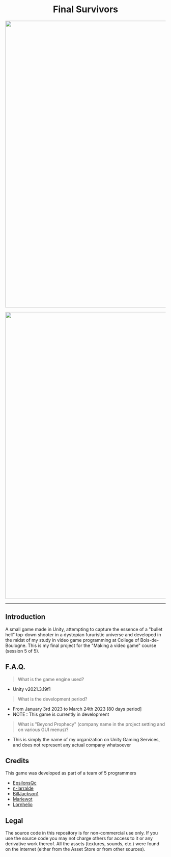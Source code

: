 <h1 align="center">Final Survivors</h1>
<p align="center"><img width="900" src="https://user-images.githubusercontent.com/11299907/221451090-a7b17bb5-f694-4b54-a122-980bf8947eb0.png"></p>
<p align="center"><img width="900" src="https://user-images.githubusercontent.com/11299907/221451094-99e5e7f7-6f52-4199-b11f-99c846ae9dca.png"></p>

---

## Introduction
A small game made in Unity, attempting to capture the essence of a "bullet hell" top-down shooter in a dystopian fururistic universe and developed in the midst of my study in video game programming at College of Bois-de-Boulogne. This is my final project for the "Making a video game" course (session 5 of 5).

## F.A.Q.

> What is the game engine used?
- Unity v2021.3.19f1

> What is the development period?
- From January 3rd 2023 to March 24th 2023 [80 days period]
- NOTE : This game is currently in development

> What is "Beyond Prophecy" (company name in the project setting and on various GUI menus)?
- This is simply the name of my organization on Unity Gaming Services, and does not represent any actual company whatsoever

## Credits
This game was developed as part of a team of 5 programmers

- [EpsilonsQc](https://github.com/EpsilonsQc)
- [n-larralde](https://github.com/n-larralde)
- [BillJackson1](https://github.com/BillJackson1)
- [Mariewot](https://github.com/Mariewot)
- [Lornhelio](https://github.com/Lornhelio)

## Legal
The source code in this repository is for non-commercial use only. If you use the source code you may not charge others for access to it or any derivative work thereof. All the assets (textures, sounds, etc.) were found on the internet (either from the Asset Store or from other sources).

